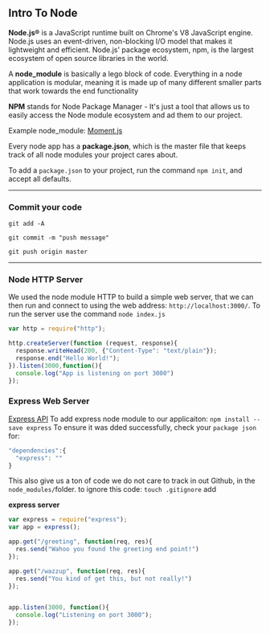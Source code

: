 ## Intro To Node

__Node.js®__ is a JavaScript runtime built on Chrome's V8 JavaScript engine. Node.js uses an event-driven, non-blocking I/O model that makes it lightweight and efficient. Node.js' package ecosystem, npm, is the largest ecosystem of open source libraries in the world.

A __node_module__ is basically a lego block of code.   Everything in a node application is modular, meaning it is made up of many different smaller parts that work towards the end functionality

__NPM__ stands for Node Package Manager - It's just a tool that allows us to easily access the Node module ecosystem and ad them to our project.

Example node_module: [Moment.js](https://momentjs.com/)

Every node app has a __package.json__, which is the master file that keeps track of all node modules your project cares about.

To add a `package.json` to your project, run the command `npm init`, and accept all defaults.

-----
### Commit your code
`git add -A`

`git commit -m "push message"`

`git push origin master`

------

### Node HTTP Server

We used the node module HTTP to build a simple web server, that we can then run and connect to using the web address: `http://localhost:3000/`. To run the server use the command `node index.js`

```js
var http = require("http");

http.createServer(function (request, response){
  response.writeHead(200, {"Content-Type": "text/plain"});
  response.end("Hello World!");
}).listen(3000,function(){
  console.log("App is listening on port 3000")
});
```

### Express Web Server
[Express API](http://expressjs.com/)
To add express node module to our applicaiton:
`npm install --save express`
To ensure it was dded successfully, check your `package json` for:
```js
"dependencies":{
  "express": ""
}
```
This also give us a ton of code we do not care to track in out Github, in the `node_modules/`folder.  to ignore this code:
`touch .gitignore`
add

__express server__
```js
var express = require("express");
var app = express();

app.get("/greeting", function(req, res){
  res.send("Wahoo you found the greeting end point!")
});

app.get("/wazzup", function(req, res){
  res.send("You kind of get this, but not really!")
});


app.listen(3000, function(){
  console.log("Listening on port 3000");
});
```

